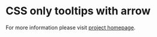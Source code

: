 # CSS only tooltips with arrow

For more information please visit [project homepage](http://www.whoop.ee/posts/2013-04-15-css-only-tooltips-with-arrows/).